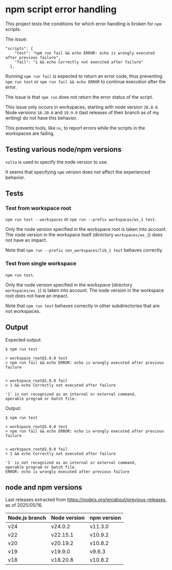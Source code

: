 # npm script error handling

This project tests the conditions for which error handling is broken for `npm` scripts.

The issue:

```
"scripts": {
    "test": "npm run fail && echo ERROR: echo is wrongly executed after previous failure",
    "fail": "1 && echo Correctly not executed after failure"
  },
```

Running `npm run fail` is expected to return an error code, thus preventing `npm run test` or `npm run fail && echo ERROR` to continue execution after the error.

The issue is that `npm run` does not return the error status of the script.

This issue only occurs in workspaces, starting with node version `20.0.0`.
Node versions `18.20.8` and `19.9.0` (last releases of their branch as of my writing) do not have this behavior.

This prevents tools, like `nx`, to report errors while the scripts in the workspaces are failing.

## Testing various node/npm versions

`volta` is used to specify the node version to use.

It seems that specifying `npm` version does not affect the experienced behavior.

## Tests

### Test from workspace root

`npm run test --workspaces` or `npm run --prefix workspaces/ws_1 test`.

Only the node version specified in the workspace root is taken into account. The node version in the workspace itself (directory `workspaces/ws_1`) does not have an impact.

Note that `npm run --prefix non_workspaces/lib_1 test` behaves correctly.

### Test from single workspace

`npm run test`.

Only the node version specified in the workspace (directory `workspaces/ws_1`) is taken into account. The node version in the workspace root does not have an impact.

Note that `npm run test` behaves correctly in other subdirectories that are not workspaces.

## Output

Expected output:

```
$ npm run test

> workspace_root@1.0.0 test
> npm run fail && echo ERROR: echo is wrongly executed after previous failure


> workspace_root@1.0.0 fail
> 1 && echo Correctly not executed after failure

'1' is not recognized as an internal or external command,
operable program or batch file.
```

Output:

```
$ npm run test

> workspace_root@1.0.0 test
> npm run fail && echo ERROR: echo is wrongly executed after previous failure


> workspace_root@1.0.0 fail
> 1 && echo Correctly not executed after failure

'1' is not recognized as an internal or external command,
operable program or batch file.
ERROR: echo is wrongly executed after previous failure
```

## node and npm versions

Last releases extracted from https://nodejs.org/en/about/previous-releases, as of 2025/05/16.

| Node.js branch | Node version | npm version |
| -------------- | ------------ | ----------- |
| v24            | v24.0.2      | v11.3.0     |
| v22            | v22.15.1     | v10.9.2     |
| v20            | v20.19.2     | v10.8.2     |
| v19            | v19.9.0      | v9.6.3      |
| v18            | v18.20.8     | v10.8.2     |
